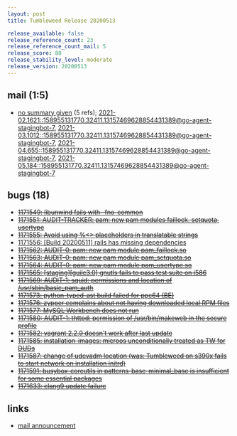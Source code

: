 ```yaml
---
layout: post
title: Tumbleweed Release 20200513

release_available: false
release_reference_count: 23
release_reference_count_mail: 5
release_score: 88
release_stability_level: moderate
release_version: 20200513
---
```


## mail (1:5)

- [no summary given](https://lists.opensuse.org/archives/list/factory@lists.opensuse.org/thread/3QOSJJ4QJXICG5ODCQOAPOQSQVFOKQ5X) (5 refs); [2021-02.1621::<158955131770.32411.13157469628854431389@go-agent-stagingbot-7>](https://lists.opensuse.org/archives/list/factory@lists.opensuse.org/thread/3QOSJJ4QJXICG5ODCQOAPOQSQVFOKQ5X), [2021-03.1012::<158955131770.32411.13157469628854431389@go-agent-stagingbot-7>](https://lists.opensuse.org/archives/list/factory@lists.opensuse.org/thread/3QOSJJ4QJXICG5ODCQOAPOQSQVFOKQ5X), [2021-04.655::<158955131770.32411.13157469628854431389@go-agent-stagingbot-7>](https://lists.opensuse.org/archives/list/factory@lists.opensuse.org/thread/3QOSJJ4QJXICG5ODCQOAPOQSQVFOKQ5X), [2021-05.184::<158955131770.32411.13157469628854431389@go-agent-stagingbot-7>](https://lists.opensuse.org/archives/list/factory@lists.opensuse.org/thread/3QOSJJ4QJXICG5ODCQOAPOQSQVFOKQ5X)

## bugs (18)

<!--more-->

- ~~[1171549: libunwind fails with -fno-common](https://bugzilla.opensuse.org/show_bug.cgi?id=1171549)~~
- ~~[1171551: AUDIT-TRACKER: pam: new pam modules faillock, setquota, usertype](https://bugzilla.opensuse.org/show_bug.cgi?id=1171551)~~
- ~~[1171555: Avoid using %<> placeholders in translatable strings](https://bugzilla.opensuse.org/show_bug.cgi?id=1171555)~~
- [1171556: \[Build 20200511\] rails has missing dependencies](https://bugzilla.opensuse.org/show_bug.cgi?id=1171556)
- ~~[1171562: AUDIT-0: pam: new pam module pam_faillock.so](https://bugzilla.opensuse.org/show_bug.cgi?id=1171562)~~
- ~~[1171563: AUDIT-0: pam: new pam module pam_setquota.so](https://bugzilla.opensuse.org/show_bug.cgi?id=1171563)~~
- ~~[1171564: AUDIT-0: pam: new pam module pam_usertype.so](https://bugzilla.opensuse.org/show_bug.cgi?id=1171564)~~
- ~~[1171565: \[staging\]\[guile3.0\] gnutls fails to pass test suite on i586](https://bugzilla.opensuse.org/show_bug.cgi?id=1171565)~~
- ~~[1171569: AUDIT-1: squid: permissions and location of /usr/sbin/basic_pam_auth](https://bugzilla.opensuse.org/show_bug.cgi?id=1171569)~~
- ~~[1171573: python-typed-ast build failed for ppc64 (BE)](https://bugzilla.opensuse.org/show_bug.cgi?id=1171573)~~
- ~~[1171576: zypper complains about not having downloaded local RPM files](https://bugzilla.opensuse.org/show_bug.cgi?id=1171576)~~
- ~~[1171577: MySQL Workbench does not run](https://bugzilla.opensuse.org/show_bug.cgi?id=1171577)~~
- ~~[1171580: AUDIT-1: thttpd: permission of /usr/bin/makeweb in the secure profile](https://bugzilla.opensuse.org/show_bug.cgi?id=1171580)~~
- ~~[1171582: vagrant 2.2.9 doesn't work after last update](https://bugzilla.opensuse.org/show_bug.cgi?id=1171582)~~
- ~~[1171585: installation-images: microos unconditionally treated as TW for DUDs](https://bugzilla.opensuse.org/show_bug.cgi?id=1171585)~~
- ~~[1171587: change of udevadm location (was: Tumbleweed on s390x fails to start network on installation initrd)](https://bugzilla.opensuse.org/show_bug.cgi?id=1171587)~~
- ~~[1171591: busybox-coreutils in patterns-base-minimal_base is insufficient for some essential packages](https://bugzilla.opensuse.org/show_bug.cgi?id=1171591)~~
- ~~[1171633: clang9 update failure](https://bugzilla.opensuse.org/show_bug.cgi?id=1171633)~~



## links

- [mail announcement](https://lists.opensuse.org/archives/list/factory@lists.opensuse.org/thread/3QOSJJ4QJXICG5ODCQOAPOQSQVFOKQ5X)
